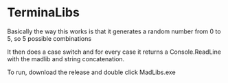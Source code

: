 # TerminaLibs

Basically the way this works is that it generates a random number from 0 to 5, so 5 possible combinations

It then does a case switch and for every case it returns a Console.ReadLine with the madlib and string concatenation.

To run, download the release and double click MadLibs.exe
